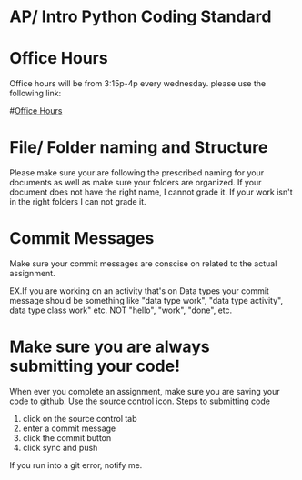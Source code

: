 # AP/ Intro Python Coding Standard


# Office Hours
Office hours will be from 3:15p-4p every wednesday. 
please use the following link:

#[Office Hours](https://us06web.zoom.us/j/84894757579?pwd=1iNeGCMiEh1rhAQqv4hbR3Ig1tvQOO.1)




# File/ Folder naming and Structure
Please make sure your are following the prescribed naming for your documents as well
as make sure your folders are organized. If your document does not have the right name, I cannot grade it. If your work isn't in the right folders I can not grade it.

# Commit Messages
Make sure your commit messages are conscise on related to the actual assignment. 

EX.If you are working on an activity that's on Data types your commit message should be something like "data type work", "data type activity", data type class work" etc. NOT "hello", "work", "done", etc.

# Make sure you are always submitting your code!
When ever you complete an assignment, make sure you are saving your code to github.
Use the source control icon.
Steps to submitting code
1. click on the source control tab
2. enter a commit message
3. click the commit button
4. click sync and push

If you run into a git error, notify me.


